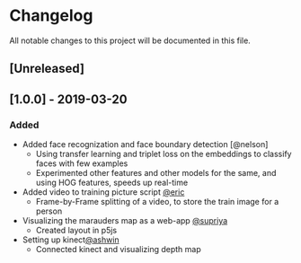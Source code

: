 # Changelog
All notable changes to this project will be documented in this file.

## [Unreleased]

## [1.0.0] - 2019-03-20
### Added
- Added face recognization and  face boundary detection [@nelson]
    * Using transfer learning and triplet loss on the embeddings to classify faces with few examples
    * Experimented other features and other models for the same, and using HOG features, speeds up real-time 
- Added video to training picture script [@eric](https://github.com/em370)
    * Frame-by-Frame splitting of a video, to store the train image for a person
- Visualizing the marauders map as a web-app [@supriya](https://github.com/supriyanaidu)
    * Created layout in p5js
- Setting up kinect[@ashwin](https://github.com/ashwinroot)
    * Connected kinect and visualizing depth map
    